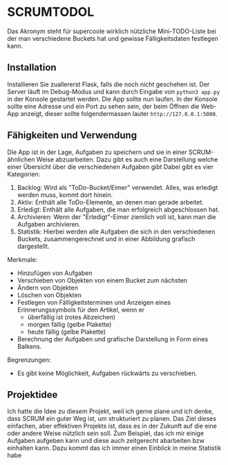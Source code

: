 # SCRUMTODOL

Das Akronym steht für supercoole wirklich nützliche Mini-TODO-Liste bei der man verschiedene Buckets hat und gewisse Fälligkeitsdaten festlegen kann.

## Installation

Installieren Sie zuallererst Flask, falls die noch nicht geschehen ist. Der Server läuft im Debug-Modus und kann durch Eingabe von ```python3 app.py``` in der Konsole gestartet werden.
Die App sollte nun laufen. In der Konsole sollte eine Adresse und ein Port zu sehen sein, der beim Öffnen die Web-App anzeigt, dieser sollte folgendermassen lauter ```http://127.0.0.1:5000```.

## Fähigkeiten und Verwendung

Die App ist in der Lage, Aufgaben zu speichern und sie in einer SCRUM-ähnlichen Weise abzuarbeiten. Dazu gibt es auch eine Darstellung welche einer Übersicht über die verschiedenen Aufgaben gibt
Dabei gibt es vier Kategorien:

1. Backlog: Wird als "ToDo-Bucket/Eimer" verwendet. Alles, was erledigt werden muss, kommt dort hinein.
2. Aktiv: Enthält alle ToDo-Elemente, an denen man gerade arbeitet.
3. Erledigt: Enthält alle Aufgaben, die man erfolgreich abgeschlossen hat.
4. Archivieren: Wenn der "Erledigt"-Eimer ziemlich voll ist, kann man die Aufgaben archivieren.
5. Statistik: Hierbei werden alle Aufgaben die sich in den verschiedenen Buckets, zusammengerechnet und in einer Abbildung grafisch dargestellt.

Merkmale:

- Hinzufügen von Aufgaben
- Verschieben von Objekten von einem Bucket zum nächsten
- Ändern von Objekten
- Löschen von Objekten
- Festlegen von Fälligkeitsterminen und Anzeigen eines Erinnerungssymbols für den Artikel, wenn er
  - überfällig ist (rotes Abzeichen)
  - morgen fällig (gelbe Plakette)
  - heute fällig (gelbe Plakette)
- Berechnung der Aufgaben und grafische Darstellung in Form eines Balkens.

Begrenzungen:

- Es gibt keine Möglichkeit, Aufgaben rückwärts zu verschieben.

## Projektidee

Ich hatte die Idee zu diesem Projekt, weil ich gerne plane und ich denke, dass SCRUM ein guter Weg ist, um strukturiert zu planen.
Das Ziel dieses einfachen, aber effektiven Projekts ist, dass es in der Zukunft auf die eine oder andere Weise nützlich sein soll.
Zum Beispiel, das ich mir einige Aufgaben aufgeben kann und diese auch zeitgerecht abarbeiten bzw einhalten kann. Dazu kommt das ich immer einen Einblick in meine Statistik habe
